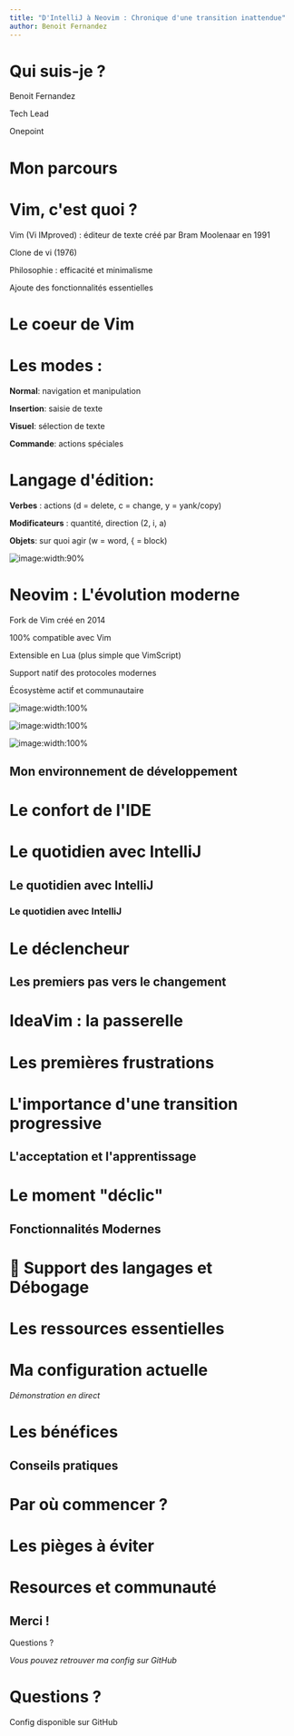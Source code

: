 ```yaml
---
title: "D'IntelliJ à Neovim : Chronique d'une transition inattendue"
author: Benoit Fernandez
---
```


Qui suis-je ?
===
<!-- column_layout: [1, 3, 2, 1] -->

<!-- column: 1 -->

<!-- new_lines: 2 -->

Benoit Fernandez 

Tech Lead 

Onepoint


<!-- column: 2 -->
<!-- new_lines: 2 -->



<!-- reset_layout -->




<!-- end_slide -->


Mon parcours
===



<!-- end_slide -->

Vim, c'est quoi ?
===


<!-- new_lines: 2 -->

<!-- pause -->

Vim (Vi IMproved) : éditeur de texte créé par Bram Moolenaar en 1991
<!-- pause -->

Clone de vi (1976)
<!-- pause -->

Philosophie : efficacité et minimalisme
<!-- pause -->

Ajoute des fonctionnalités essentielles


<!-- speaker_note: |
Vi a été créé par Bill Joy en 1976, intégré dans tous les systèmes UNIX.
Vim (Vi IMproved) ajoute de nombreuses fonctionnalités essentielles :
- Édition multi-fichiers et multi-fenêtres
- Annulation multi-niveaux (undo/redo)
- Coloration syntaxique avancée
- Complétion intelligente
- Recherche avec expressions régulières
- Macros et automatisation
- Configuration via vimrc
- Extensible via plugins (VimL/VimScript)
- Initialement développé pour AmigaOs, d'où son support multi-plateformes amélioré
- Prise en charge de nombreux encodages
-->


<!-- end_slide -->

Le coeur de Vim
===


<!-- new_lines: 2 -->
<!-- pause -->
<!-- column_layout: [1, 1] -->

<!-- column: 0 -->

# Les modes : 

<!-- pause -->
**Normal**: navigation et manipulation
<!-- pause -->
**Insertion**: saisie de texte

<!-- pause -->
**Visuel**: sélection de texte

<!-- pause -->
**Commande**: actions spéciales

<!-- column: 1 -->
<!-- pause -->
# Langage d'édition:

<!-- pause -->
**Verbes** : actions (d = delete, c = change, y = yank/copy)

<!-- pause -->

**Modificateurs** : quantité, direction (2, i, a)

<!-- pause -->
**Objets**: sur quoi agir (w = word, { = block)



<!-- end_slide -->

![image:width:90%](vim_cheat_sheet.png)
<!-- end_slide -->


Neovim : L'évolution moderne
===

<!-- new_lines: 2 -->
<!-- pause -->
Fork de Vim créé en 2014 
<!-- pause -->
100% compatible avec Vim
<!-- pause -->
Extensible en Lua (plus simple que VimScript)
<!-- pause -->
Support natif des protocoles modernes 
<!-- pause -->
Écosystème actif et communautaire

<!-- speaker_note: |
Neovim apporte des améliorations majeures à Vim :
- Architecture moderne avec API asynchrone
- Support natif des Language Server Protocols (LSP) pour l'auto-complétion, la navigation, etc.
- Support du Debug Adapter Protocol (DAP) pour le débogage
- Terminal intégré
- Interface graphique détachable (GUI)
- Meilleure gestion des événements et des tâches en arrière-plan
- Communauté très active et innovante
- Configuration plus simple et plus puissante en Lua
- Architecture asynchrone native (plus complète que celle ajoutée à Vim 8)
- Meilleure intégration avec les outils modernes de développement
-->

<!-- end_slide -->


![image:width:100%](vim-productive.png)

<!-- end_slide -->

![image:width:100%](hide_pain_harold.png)

<!-- end_slide -->

<!-- end_slide -->

![image:width:100%](pulp.gif)

<!-- end_slide -->


<!-- end_slide -->

Mon environnement de développement
---



# Le confort de l'IDE


<!-- end_slide -->

# Le quotidien avec IntelliJ
## Le quotidien avec IntelliJ

### Le quotidien avec IntelliJ

<!-- end_slide -->
# Le déclencheur


<!-- end_slide -->
 Les premiers pas vers le changement
---

# IdeaVim : la passerelle


<!-- end_slide -->
# Les premières frustrations

<!-- end_slide -->
# L'importance d'une transition progressive


<!-- end_slide -->
L'acceptation et l'apprentissage
---

# Le moment "déclic"

<!-- end_slide -->

Fonctionnalités Modernes
---

# 󰛔 Support des langages et Débogage



<!-- end_slide -->

# Les ressources essentielles


<!-- end_slide -->
# Ma configuration actuelle

*Démonstration en direct*


<!-- end_slide -->
# Les bénéfices 


<!-- end_slide -->
Conseils pratiques
---

# Par où commencer ?


<!-- end_slide -->
# Les pièges à éviter


<!-- end_slide -->
# Resources et communauté

<!-- end_slide -->
Merci !
---

Questions ?

*Vous pouvez retrouver ma config sur GitHub*


<!-- end_slide -->
Questions ?
===

<!-- jump_to_middle -->
 

Config disponible sur GitHub

<!-- end_slide -->
